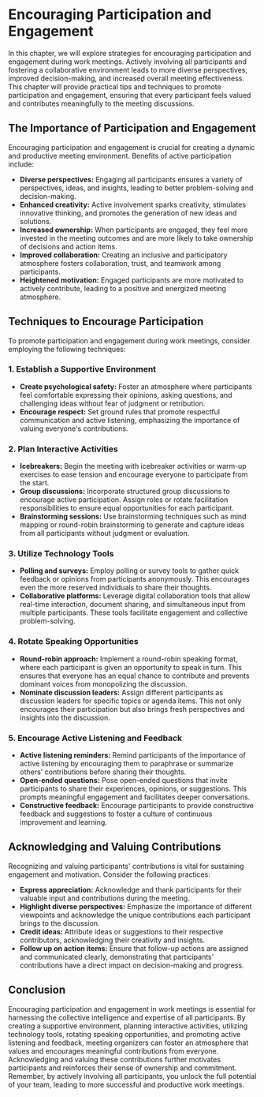 Encouraging Participation and Engagement
===================================================

In this chapter, we will explore strategies for encouraging participation and engagement during work meetings. Actively involving all participants and fostering a collaborative environment leads to more diverse perspectives, improved decision-making, and increased overall meeting effectiveness. This chapter will provide practical tips and techniques to promote participation and engagement, ensuring that every participant feels valued and contributes meaningfully to the meeting discussions.

The Importance of Participation and Engagement
----------------------------------------------

Encouraging participation and engagement is crucial for creating a dynamic and productive meeting environment. Benefits of active participation include:

* **Diverse perspectives:** Engaging all participants ensures a variety of perspectives, ideas, and insights, leading to better problem-solving and decision-making.
* **Enhanced creativity:** Active involvement sparks creativity, stimulates innovative thinking, and promotes the generation of new ideas and solutions.
* **Increased ownership:** When participants are engaged, they feel more invested in the meeting outcomes and are more likely to take ownership of decisions and action items.
* **Improved collaboration:** Creating an inclusive and participatory atmosphere fosters collaboration, trust, and teamwork among participants.
* **Heightened motivation:** Engaged participants are more motivated to actively contribute, leading to a positive and energized meeting atmosphere.

Techniques to Encourage Participation
-------------------------------------

To promote participation and engagement during work meetings, consider employing the following techniques:

### 1. Establish a Supportive Environment

* **Create psychological safety:** Foster an atmosphere where participants feel comfortable expressing their opinions, asking questions, and challenging ideas without fear of judgment or retribution.
* **Encourage respect:** Set ground rules that promote respectful communication and active listening, emphasizing the importance of valuing everyone's contributions.

### 2. Plan Interactive Activities

* **Icebreakers:** Begin the meeting with icebreaker activities or warm-up exercises to ease tension and encourage everyone to participate from the start.
* **Group discussions:** Incorporate structured group discussions to encourage active participation. Assign roles or rotate facilitation responsibilities to ensure equal opportunities for each participant.
* **Brainstorming sessions:** Use brainstorming techniques such as mind mapping or round-robin brainstorming to generate and capture ideas from all participants without judgment or evaluation.

### 3. Utilize Technology Tools

* **Polling and surveys:** Employ polling or survey tools to gather quick feedback or opinions from participants anonymously. This encourages even the more reserved individuals to share their thoughts.
* **Collaborative platforms:** Leverage digital collaboration tools that allow real-time interaction, document sharing, and simultaneous input from multiple participants. These tools facilitate engagement and collective problem-solving.

### 4. Rotate Speaking Opportunities

* **Round-robin approach:** Implement a round-robin speaking format, where each participant is given an opportunity to speak in turn. This ensures that everyone has an equal chance to contribute and prevents dominant voices from monopolizing the discussion.
* **Nominate discussion leaders:** Assign different participants as discussion leaders for specific topics or agenda items. This not only encourages their participation but also brings fresh perspectives and insights into the discussion.

### 5. Encourage Active Listening and Feedback

* **Active listening reminders:** Remind participants of the importance of active listening by encouraging them to paraphrase or summarize others' contributions before sharing their thoughts.
* **Open-ended questions:** Pose open-ended questions that invite participants to share their experiences, opinions, or suggestions. This prompts meaningful engagement and facilitates deeper conversations.
* **Constructive feedback:** Encourage participants to provide constructive feedback and suggestions to foster a culture of continuous improvement and learning.

Acknowledging and Valuing Contributions
---------------------------------------

Recognizing and valuing participants' contributions is vital for sustaining engagement and motivation. Consider the following practices:

* **Express appreciation:** Acknowledge and thank participants for their valuable input and contributions during the meeting.
* **Highlight diverse perspectives:** Emphasize the importance of different viewpoints and acknowledge the unique contributions each participant brings to the discussion.
* **Credit ideas:** Attribute ideas or suggestions to their respective contributors, acknowledging their creativity and insights.
* **Follow up on action items:** Ensure that follow-up actions are assigned and communicated clearly, demonstrating that participants' contributions have a direct impact on decision-making and progress.

Conclusion
----------

Encouraging participation and engagement in work meetings is essential for harnessing the collective intelligence and expertise of all participants. By creating a supportive environment, planning interactive activities, utilizing technology tools, rotating speaking opportunities, and promoting active listening and feedback, meeting organizers can foster an atmosphere that values and encourages meaningful contributions from everyone. Acknowledging and valuing these contributions further motivates participants and reinforces their sense of ownership and commitment. Remember, by actively involving all participants, you unlock the full potential of your team, leading to more successful and productive work meetings.
